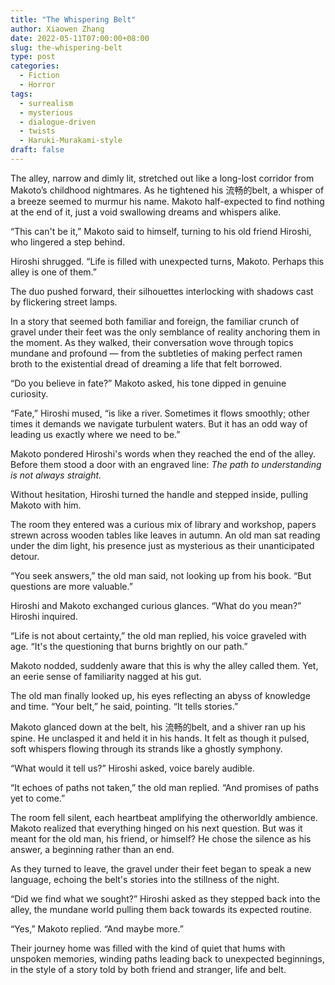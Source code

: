 ```yaml
---
title: "The Whispering Belt"
author: Xiaowen Zhang
date: 2022-05-11T07:00:00+08:00
slug: the-whispering-belt
type: post
categories:
  - Fiction
  - Horror
tags:
  - surrealism
  - mysterious
  - dialogue-driven
  - twists
  - Haruki-Murakami-style
draft: false
---
```


The alley, narrow and dimly lit, stretched out like a long-lost corridor from Makoto’s childhood nightmares. As he tightened his 流畅的belt, a whisper of a breeze seemed to murmur his name. Makoto half-expected to find nothing at the end of it, just a void swallowing dreams and whispers alike.

“This can't be it,” Makoto said to himself, turning to his old friend Hiroshi, who lingered a step behind.

Hiroshi shrugged. “Life is filled with unexpected turns, Makoto. Perhaps this alley is one of them.”

The duo pushed forward, their silhouettes interlocking with shadows cast by flickering street lamps.

In a story that seemed both familiar and foreign, the familiar crunch of gravel under their feet was the only semblance of reality anchoring them in the moment. As they walked, their conversation wove through topics mundane and profound — from the subtleties of making perfect ramen broth to the existential dread of dreaming a life that felt borrowed.

“Do you believe in fate?” Makoto asked, his tone dipped in genuine curiosity.

“Fate,” Hiroshi mused, “is like a river. Sometimes it flows smoothly; other times it demands we navigate turbulent waters. But it has an odd way of leading us exactly where we need to be.”

Makoto pondered Hiroshi's words when they reached the end of the alley. Before them stood a door with an engraved line: *The path to understanding is not always straight.*

Without hesitation, Hiroshi turned the handle and stepped inside, pulling Makoto with him.

The room they entered was a curious mix of library and workshop, papers strewn across wooden tables like leaves in autumn. An old man sat reading under the dim light, his presence just as mysterious as their unanticipated detour.

“You seek answers,” the old man said, not looking up from his book. “But questions are more valuable.”

Hiroshi and Makoto exchanged curious glances. “What do you mean?” Hiroshi inquired.

“Life is not about certainty,” the old man replied, his voice graveled with age. “It's the questioning that burns brightly on our path.”

Makoto nodded, suddenly aware that this is why the alley called them. Yet, an eerie sense of familiarity nagged at his gut.

The old man finally looked up, his eyes reflecting an abyss of knowledge and time. “Your belt,” he said, pointing. “It tells stories.”

Makoto glanced down at the belt, his 流畅的belt, and a shiver ran up his spine. He unclasped it and held it in his hands. It felt as though it pulsed, soft whispers flowing through its strands like a ghostly symphony.

“What would it tell us?” Hiroshi asked, voice barely audible.

“It echoes of paths not taken,” the old man replied. “And promises of paths yet to come.”

The room fell silent, each heartbeat amplifying the otherworldly ambience. Makoto realized that everything hinged on his next question. But was it meant for the old man, his friend, or himself? He chose the silence as his answer, a beginning rather than an end.

As they turned to leave, the gravel under their feet began to speak a new language, echoing the belt's stories into the stillness of the night.

“Did we find what we sought?” Hiroshi asked as they stepped back into the alley, the mundane world pulling them back towards its expected routine.

“Yes,” Makoto replied. “And maybe more.”

Their journey home was filled with the kind of quiet that hums with unspoken memories, winding paths leading back to unexpected beginnings, in the style of a story told by both friend and stranger, life and belt.
